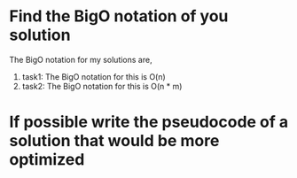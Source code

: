 # Find the BigO notation of you solution
The BigO notation for my solutions are, 
1. task1: The BigO notation for this is O(n)
2. task2: The BigO notation for this is O(n * m)
# If possible write the pseudocode of a solution that would be more optimized
